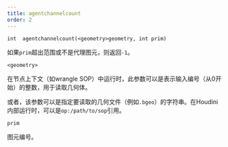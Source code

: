 ```yaml
---
title: agentchannelcount
order: 2
---
```

`int  agentchannelcount(<geometry>geometry, int prim)`

如果`prim`超出范围或不是代理图元，则返回`-1`。

`<geometry>`

在节点上下文（如wrangle SOP）中运行时，此参数可以是表示输入编号（从0开始）的整数，用于读取几何体。

或者，该参数可以是指定要读取的几何文件（例如`.bgeo`）的字符串。在Houdini内部运行时，可以是`op:/path/to/sop`引用。

`prim`

图元编号。
